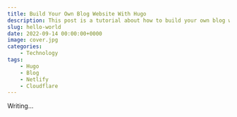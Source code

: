 ```yaml
---
title: Build Your Own Blog Website With Hugo 
description: This post is a tutorial about how to build your own blog website with hugo
slug: hello-world
date: 2022-09-14 00:00:00+0000
image: cover.jpg
categories:
    - Technology
tags:
    - Hugo
    - Blog
    - Netlify
    - Cloudflare
---
```


Writing...
